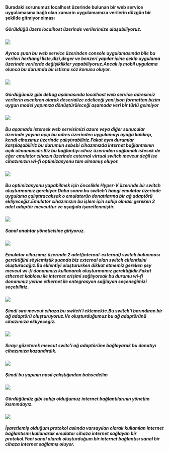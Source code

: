 
<h4 class="override">Buradaki sorunumuz localhost üzerinde bulunan bir web service uygulamasına bağlı olan xamarin uygulamamıza verilerin düzgün bir şekilde gitmiyor olması</h4>
<h5>Görüldüğü üzere localhost üzerinde verilerimize ulaşabiliyoruz.</h5> 
<img src="https://github.com/KursatCAKAL/Xamarin/blob/master/Xamarin_WebService_Proxy_Trouble/Proxy_Confuguration_For_Android_Emulator.png">
<h5>Ayrıca şuan bu web service üzerinden console uygulamasında bile bu verileri herhangi liste,dizi,deger ve benzeri yapılar içine çekip uygulama üzerinde verilerde değişiklikler yapabiliyoruz.Ancak iş mobil uygulama olunca bu durumda bir istisna söz konusu oluyor.<h5>
<img src="https://github.com/KursatCAKAL/Xamarin/blob/master/Xamarin_WebService_Proxy_Trouble/Proxy_Confuguration_For_Android_Emulator_0.png">
<h5>Gördüğümüz gibi debug aşamasında localhost web service adresimiz verilerin asenkron olarak deserialize edeliceği yani json formattan bizim uygun model yapımıza dönüştürüleceği aşamada veri bir türlü gelmiyor</h5>
<img src="https://github.com/KursatCAKAL/Xamarin/blob/master/Xamarin_WebService_Proxy_Trouble/Proxy_Confuguration_For_Android_Emulator_1_.png">
<h5>Bu aşamada istersek web servisimizi azure veya diğer sunucular üzerinde yayına açıp bu adres üzerinden uygulamayı ayağa kaldırıp, kendi cihazımız üzerinde çalıştırabiliriz.Fakat aynı durumlar karşılaşabiliriz bu durumun sebebi cihazımızda internet bağlantısının açık olmamasıdır.Biz bu bağlantıyı cihaz üzerinden sağlamak istesek de eğer emulator cihazın üzerinde external virtual switch mevcut değil ise cihazımızın wi-fi optimizasyonu tam olmamış oluyor.</h5>
<img src="https://github.com/KursatCAKAL/Xamarin/blob/master/Xamarin_WebService_Proxy_Trouble/Proxy_Confuguration_For_Android_Emulator_3.png">
<h5>Bu optimizasyonu yapabilmek için öncelikle Hyper-V üzerinde bir switch oluşturmamız gerekiyor.Daha sonra bu switch'i hangi emulator üzerinde uygulama çalıştıracaksak o emulatorün donatılarına bir ağ adaptörü ekliyeceğiz.Emulator cihazımızın bu işlem için sahip olması gereken 2 adet adaptör mevcuttur ve aşağıda işaretlenmiştir.</h5>
<img src="https://github.com/KursatCAKAL/Xamarin/blob/master/Xamarin_WebService_Proxy_Trouble/Proxy_Confuguration_For_Android_Emulator_3_.png">
<h5>Sanal anahtar yöneticisine giriyoruz.</h5>
<img src="https://github.com/KursatCAKAL/Xamarin/blob/master/Xamarin_WebService_Proxy_Trouble/Proxy_Confuguration_For_Android_Emulator_6.png">
<h5>Emulator cihazımız üzerinde 2 adet(internal-external) switch bulunması gerektiğini söylemiştik şuanda biz external olan switch eklentisini oluşturacağız.Bu eklentiyi oluştururken dikkat etmemiz gereken şey mevcut wi-fi donanımızı kullanarak oluşturmamız gerektiğidir.Fakat ethernet kablosu ile internet erişimi sağlıyorsak bu durumu wi-fi donanımız yerine ethernet ile entegrasyon sağlayan seçeneğimizi seçebiliriz.</h5>
<img src="https://github.com/KursatCAKAL/Xamarin/blob/master/Xamarin_WebService_Proxy_Trouble/Proxy_Confuguration_For_Android_Emulator_7.png">
<h5>Şimdi sıra mevcut cihaza bu switch'i eklemekte.Bu switch'i barındıran bir ağ adaptörü oluşturuyoruz.Ve oluşturduğumuz bu ağ adaptörünü cihazımıza ekliyeceğiz.</h5>
<img src="https://github.com/KursatCAKAL/Xamarin/blob/master/Xamarin_WebService_Proxy_Trouble/Proxy_Confuguration_For_Android_Emulator_4.png">
<h5>Sırayı gözeterek mevcut switc'i ağ adaptörüne bağlayarak bu donatıyı cihazımıza kazandırdık.</h5>
<img src="https://github.com/KursatCAKAL/Xamarin/blob/master/Xamarin_WebService_Proxy_Trouble/Proxy_Confuguration_For_Android_Emulator_5.png">
<h5>Şimdi bu yapının nasıl çalıştığından bahsedelim</h5>

<img src="https://github.com/KursatCAKAL/Xamarin/blob/master/Xamarin_WebService_Proxy_Trouble/Proxy_Confuguration_For_Android_Emulator_8.png">
<h5>Gördüğümüz gibi sahip olduğumuz internet bağlantılarının yönetim kısmındayız.</h5>
<img src="https://github.com/KursatCAKAL/Xamarin/blob/master/Xamarin_WebService_Proxy_Trouble/Proxy_Confuguration_For_Android_Emulator_9.png">
<h5>İşaretlemiş olduğum protokol aslında varsayılan olarak kullanılan internet bağlantısını kullanarak emulator cihaza internet sağlayan bir protokol.Yani sanal olarak oluşturduğum bir internet bağlantısı sanal bir cihaza internet sağlamış oluyor.</h5> 
